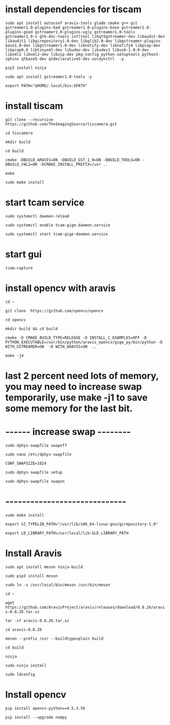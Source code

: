 # install dependencies for tiscam

`sudo apt install autoconf aravis-tools glade cmake g++ git gstreamer1.0-plugins-bad gstreamer1.0-plugins-base gstreamer1.0-plugins-good gstreamer1.0-plugins-ugly gstreamer1.0-tools gstreamer1.0-x gtk-doc-tools intltool libqt5gstreamer-dev libaudit-dev libaudit1 libgirepository1.0-dev libglib2.0-dev libgstreamer-plugins-base1.0-dev libgstreamer1.0-dev libnotify-dev libnotify4 libpcap-dev libpcap0.8 libtinyxml-dev libudev-dev libudev1 libusb-1.0-0-dev libxml2 libxml2-dev libzip-dev pkg-config python-setuptools python3-sphinx qtbase5-dev qtdeclarative5-dev uvcdynctrl  -y`

`pip3 install ninja`

`sudo apt install gstreamer1.0-tools -y`

`export PATH="$HOME/.local/bin:$PATH"`

# install tiscam

`git clone --recursive https://github.com/TheImagingSource/tiscamera.git`

`cd tiscamera`

`mkdir build`

`cd build`

`cmake -DBUILD_ARAVIS=ON -DBUILD_GST_1_0=ON -DBUILD_TOOLS=ON -DBUILD_V4L2=ON -DCMAKE_INSTALL_PREFIX=/usr ..`

`make`

`sudo make install`

# start tcam service

`sudo systemctl daemon-reload`

`sudo systemctl enable tcam-gige-daemon.service`

`sudo systemctl start tcam-gige-daemon.service`

# start gui

`tcam-capture`

# install opencv with aravis

`cd ~`

`git clone  https://github.com/opencv/opencv`

`cd opencv`

`mkdir build && cd build`

`cmake -D CMAKE_BUILD_TYPE=RELEASE -D INSTALL_C_EXAMPLES=OFF -D PYTHON_EXECUTABLE=/usr/bin/python/aravis_opencv/gige_py/bin/python -D WITH_GSTREAMER=ON  -D WITH_ARAVIS=ON  ..`

`make -j4`

# last 2 percent need lots of memory, you may need to increase swap temporarily, use make -j1 to save some memory for the last bit.

# ------ increase swap --------

`sudo dphys-swapfile swapoff`

`sudo nano /etc/dphys-swapfile`

`CONF_SWAPSIZE=1024`

`sudo dphys-swapfile setup`

`sudo dphys-swapfile swapon`

# -----------------------------

`sudo make install`

`export GI_TYPELIB_PATH="/usr/lib/x86_64-linux-gnu/girepository-1.0"`

`export LD_LIBRARY_PATH=/usr/local/lib:$LD_LIBRARY_PATH`

# Install Aravis

`sudo apt install meson ninja-build`

`sudo pip3 install meson`

`sudo ln -s /usr/local/bin/meson /usr/bin/meson`

`cd ~`

`wget https://github.com/AravisProject/aravis/releases/download/0.8.26/aravis-0.8.26.tar.xz`

`tar -xf aravis-0.8.26.tar.xz`

`cd aravis-0.8.26`

`meson --prefix /usr --buildtype=plain build`

`cd build`

`ninja`

`sudo ninja install`

`sudo ldconfig `

# Install opencv

`pip install opencv-python==4.5.3.56`

`pip install --upgrade numpy`
